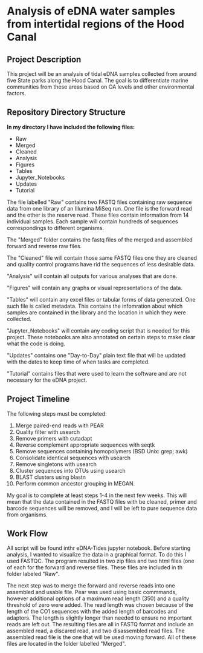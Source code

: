 # Analysis of eDNA water samples from intertidal regions of the Hood Canal

## Project Description
This project will be an analysis of tidal eDNA samples collected from around five State parks along the Hood Canal. The goal is to differentiate marine communities from these areas based on OA levels and other environmental factors. 


## Repository Directory Structure
**In my directory I have included the following files:**
- Raw
- Merged
- Cleaned
- Analysis
- Figures
- Tables
- Jupyter_Notebooks
- Updates
- Tutorial
  
The file labelled "Raw" contains two FASTQ files containing raw sequence data from one library of an Illumina MiSeq run. One file is the forward read and the other is the reserve read. These files contain information from 14 individual samples. Each sample will contain hundreds of sequences correspondings to different organisms. 

The "Merged" folder contains the fastq files of the merged and assembled forward and reverse raw files. 

The "Cleaned" file will contain those same FASTQ files one they are cleaned and quality control programs have rid the sequences of less desirable data.

"Analysis" will contain all outputs for various analyses that are done.

"Figures" will contain any graphs or visual representations of the data.

"Tables" will contain any excel files or tabular forms of data generated. One such file is called metadata. This contains the infomration about which samples are contained in the library and the location in which they were collected. 

"Jupyter_Notebooks" will contain any coding script that is needed for this project. These notebooks are also annotated on certain steps to make clear what the code is doing.

"Updates" contains one "Day-to-Day" plain text file that will be updated with the dates to keep time of when tasks are completed. 

"Tutorial" contains files that were used to learn the software and are not necessary for the eDNA project. 


## Project Timeline
The following steps must be completed:
  1. Merge paired-end reads with PEAR
  2. Quality filter with usearch
  3. Remove primers with cutadapt
  4. Reverse complement appropriate sequences with seqtk
  5. Remove sequences containing homopolymers (BSD Unix: grep; awk)
  6. Consolidate identical sequences with usearch
  7. Remove singletons with usearch
  8. Cluster sequences into OTUs using usearch
  9. BLAST clusters using blastn
  10. Perform common ancestor grouping in MEGAN.
  
My goal is to complete at least steps 1-4 in the next few weeks. This will mean that the data contained in the FASTQ files with be cleaned, primer and barcode sequences will be removed, and I will be left to pure sequence data from organisms. 

## Work Flow
All script will be found inthr eDNA-Tides jupyter notebook. Before starting analysis, I wanted to visualize the data in a graphical format. To do this I used FASTQC. The program resulted in two zip files and two html files (one of each for the forward and reverse files. These files are included in th folder labeled "Raw".

The next step was to merge the forward and reverse reads into one assembled and usable file. Pear was used using basic commmands, however additional options of a maximum read length (350) and a quality threshold of zero were added. The read length was chosen because of the length of the CO1 sequences with the added length of barcodes and adaptors. The length is slightly longer than needed to ensure no important reads are left out. The resulting files are all in FASTQ format and include an assembled read, a discared read, and two disassembled read files. The assembled read file is the one that will be used moving forward. All of these files are located in the folder labelled "Merged". 
